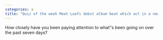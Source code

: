 ```yaml
---
categories: a
title: "Quiz of the week Meat Loafs debut album beat which act in a new chart"
---
```

How closely have you been paying attention to what"s been going on over the past seven days?